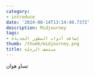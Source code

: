 ```yaml
---
category:
- introduce
date: '2024-08-14T13:14:40.737Z'
description: Midjourney
tags:
- إضافة أدوات المطور الجديدة
thumb: /thumb/midjourney.png
title: منتصف الرحلة
---
```


تساو هوان